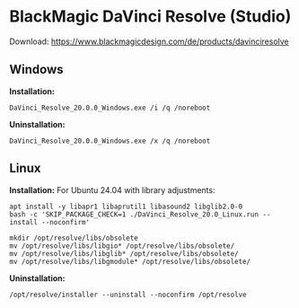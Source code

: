 # BlackMagic DaVinci Resolve (Studio)
Download: https://www.blackmagicdesign.com/de/products/davinciresolve

## Windows

**Installation:**
```
DaVinci_Resolve_20.0.0_Windows.exe /i /q /noreboot
```

**Uninstallation:**
```
DaVinci_Resolve_20.0.0_Windows.exe /x /q /noreboot
```

## Linux

**Installation:**
For Ubuntu 24.04 with library adjustments:
```
apt install -y libapr1 libaprutil1 libasound2 libglib2.0-0
bash -c 'SKIP_PACKAGE_CHECK=1 ./DaVinci_Resolve_20.0_Linux.run --install --noconfirm'

mkdir /opt/resolve/libs/obsolete
mv /opt/resolve/libs/libgio* /opt/resolve/libs/obsolete/
mv /opt/resolve/libs/libglib* /opt/resolve/libs/obsolete/
mv /opt/resolve/libs/libgmodule* /opt/resolve/libs/obsolete/
```

**Uninstallation:**
```
/opt/resolve/installer --uninstall --noconfirm /opt/resolve
```
